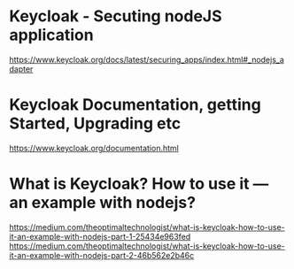 # Keycloak - Secuting nodeJS application 

https://www.keycloak.org/docs/latest/securing_apps/index.html#_nodejs_adapter

# Keycloak Documentation, getting Started, Upgrading etc

https://www.keycloak.org/documentation.html

# What is Keycloak? How to use it — an example with nodejs?

https://medium.com/theoptimaltechnologist/what-is-keycloak-how-to-use-it-an-example-with-nodejs-part-1-25434e963fed
https://medium.com/theoptimaltechnologist/what-is-keycloak-how-to-use-it-an-example-with-nodejs-part-2-46b562e2b46c
